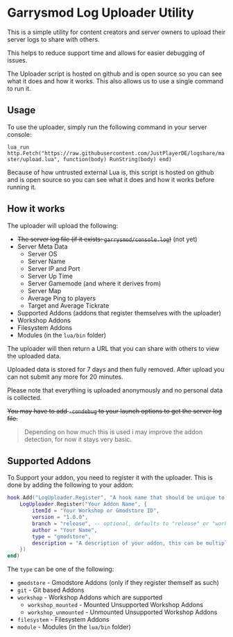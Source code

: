 # Garrysmod Log Uploader Utility

This is a simple utility for content creators and server owners to upload their server logs to share with others.

This helps to reduce support time and allows for easier debugging of issues.

The Uploader script is hosted on github and is open source so you can see what it does and how it works. This also allows us to use a single command to run it.

## Usage

To use the uploader, simply run the following command in your server console:

`lua_run http.Fetch("https://raw.githubusercontent.com/JustPlayerDE/logshare/master/upload.lua", function(body) RunString(body) end)`

Because of how untrusted external Lua is, this script is hosted on github and is open source so you can see what it does and how it works before running it.

## How it works

The uploader will upload the following:

* ~~The server log file (if it exists: `garrysmod/console.log`)~~ (not yet)
* Server Meta Data
  * Server OS
  * Server Name
  * Server IP and Port
  * Server Up Time
  * Server Gamemode (and where it derives from)
  * Server Map
  * Average Ping to players
  * Target and Average Tickrate
* Supported Addons (addons that register themselves with the uploader)
* Workshop Addons
* Filesystem Addons
* Modules (in the `lua/bin` folder)

The uploader will then return a URL that you can share with others to view the uploaded data.

Uploaded data is stored for 7 days and then fully removed. After upload you can not submit any more for 20 minutes.

Please note that everything is uploaded anonymously and no personal data is collected.

~~You may have to add `-condebug` to your launch options to get the server log file.~~

> Depending on how much this is used i may improve the addon detection, for now it stays very basic.

## Supported Addons

To Support your addon, you need to register it with the uploader. This is done by adding the following to your addon:

```lua
hook.Add("LogUploader.Register", "A hook name that should be unique to your addon", function(LogUploader)
    LogUploader.Register("Your Addon Name", {
        itemId = "Your Workshop or Gmodstore ID",
        version = "1.0.0",
        branch = "release", -- optional, defaults to "release" or "workshop" or "master" depending on the type
        author = "Your Name",
        type = "gmodstore",
        description = "A description of your addon, this can be multiple lines and will be displayed if the user clicks on your addon on the log viewer",
    })
end)
```

The `type` can be one of the following:

* `gmodstore` - Gmodstore Addons (only if they register themself as such)
* `git` - Git based Addons
* `workshop` - Workshop Addons which are supported
  * `workshop_mounted` - Mounted Unsupported Workshop Addons
  * `workshop_unmounted` - Unmounted Unsupported Workshop Addons
* `filesystem` - Filesystem Addons
* `module` - Modules (in the `lua/bin` folder)
